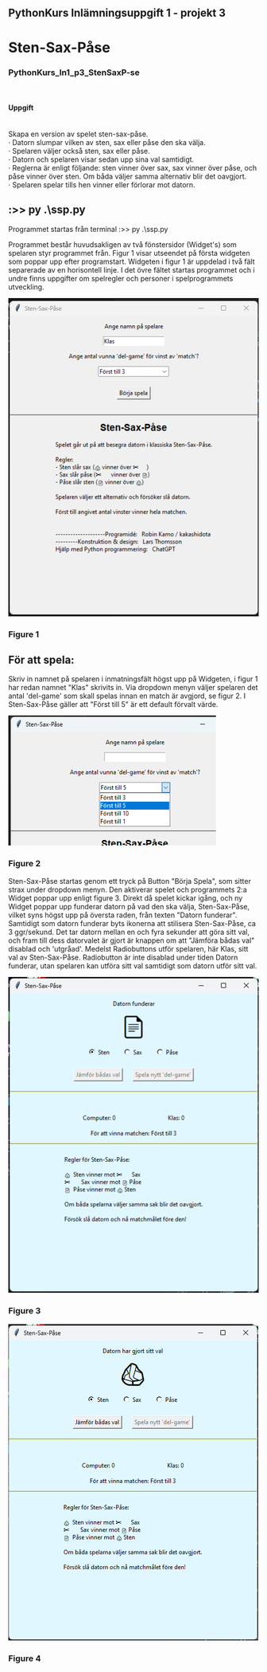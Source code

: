 ﻿<h2>PythonKurs Inlämningsuppgift 1 - projekt 3</h2>
<h1>Sten-Sax-Påse</h1>
<h3>PythonKurs_In1_p3_StenSaxP-se</h3>
<br>
<p>
    <h4>Uppgift</h4>
    <br>Skapa en version av spelet sten-sax-påse.
    <br>· Datorn slumpar vilken av sten, sax eller påse den ska välja.
    <br>· Spelaren väljer också sten, sax eller påse.
    <br>· Datorn och spelaren visar sedan upp sina val samtidigt.
    <br>· Reglerna är enligt följande: sten vinner över sax, sax vinner över påse, och påse vinner över sten. Om båda väljer samma alternativ blir det oavgjort.
    <br>· Spelaren spelar tills hen vinner eller förlorar mot datorn.
</p>


<h2> :>> py .\ssp.py  </h2>
Programmet startas från terminal :>> py .\ssp.py

Programmet består huvudsakligen av två fönstersidor (Widget's) som spelaren styr programmet från. Figur 1 visar utseendet på första widgeten som poppar upp efter programstart. Widgeten i figur 1 är uppdelad i två fält separerade av en horisontell linje. I det övre fältet startas programmet och i undre finns uppgifter om spelregler och personer i spelprogrammets utveckling.

![alt text](image-1st-view.png)
<h3> Figure 1 </h3>

<h2> För att spela: </h2>
Skriv in namnet på spelaren i inmatningsfält högst upp på Widgeten, i figur 1  har redan namnet "Klas" skrivits in. Via dropdown menyn väljer spelaren det antal 'del-game' som skall spelas innan en match är avgjord, se figur 2. I Sten-Sax-Påse gäller att "Först till 5" är ett default förvalt värde.

![alt text](image-2nd-view.png)
<h3> Figure 2 </h3>
Sten-Sax-Påse startas genom ett tryck på Button "Börja Spela", som sitter strax under dropdown menyn. Den aktiverar spelet och programmets 2:a Widget poppar upp enligt figure 3. Direkt då spelet kickar igång, och ny Widget poppar upp funderar datorn på vad den ska välja, Sten-Sax-Påse, vilket syns högst upp på översta raden, från texten "Datorn funderar". Samtidigt som datorn funderar byts ikonerna att stilisera Sten-Sax-Påse, ca 3 ggr/sekund. Det tar datorn mellan en och fyra sekunder att göra sitt val, och fram till dess datorvalet är gjort är knappen om att "Jämföra bådas val" disablad och 'utgråad'.
Medelst Radiobuttons utför spelaren, här Klas, sitt val av Sten-Sax-Påse. Radiobutton är inte disablad under tiden Datorn funderar, utan spelaren kan utföra sitt val samtidigt som datorn utför sitt val. 


![alt text](image-3rd-c-thinking.png)
<h3> Figure 3 </h3>


![alt text](image-4th-c-ready.png)
<h3> Figure 4 </h3>

